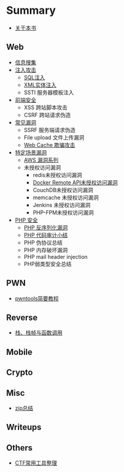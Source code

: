 # Summary

* [关于本书](README.md)

## Web

* [信息搜集](web/xin-xi-sou-ji.md)
* [注入攻击](web/zhu-ru.md)
  * [SQL注入](web/zhu-ru/sqlzhu-ru.md)
  * [XML实体注入](web/zhu-ru/xmlshi-ti-zhu-ru.md)
  * SSTI 服务器模板注入
* [前端安全](web/qian-duan-an-quan.md)
  * XSS 跨站脚本攻击
  * CSRF 跨站请求伪造
* [常见漏洞](web/fu-wu-qi-duan-lou-dong.md)
  * SSRF 服务端请求伪造
  * File upload 文件上传漏洞
  * [Web Cache 欺骗攻击](web/fu-wu-qi-duan-lou-dong/web-cache-qi-pian-gong-ji.md)
* [特定场景漏洞](web/qi-ta-lou-dong.md)
  * [AWS 漏洞系列](web/qi-ta-lou-dong/aws-lou-dong-xi-lie.md)
  * 未授权访问漏洞
    * redis未授权访问漏洞
    * [Docker Remote API未授权访问漏洞](web/qi-ta-lou-dong/docker-remote-apiwei-shou-quan-fang-wen-lou-dong.md)
    * CouchDB未授权访问漏洞
    * memcache 未授权访问漏洞
    * Jenkins 未授权访问漏洞
    * PHP-FPM未授权访问漏洞
* [PHP 安全](web/php-an-quan.md)
  * [PHP 反序列化漏洞](web/php-an-quan/php-fan-xu-lie-hua-lou-dong.md)
  * [PHP 代码审计小结](web/php-an-quan/php-dai-ma-shen-ji-xiao-jie.md)
  * PHP 伪协议总结
  * PHP 内存破坏漏洞
  * PHP mail header injection
  * PHP弱类型安全总结

## PWN

* [pwntools简要教程](pwn/pwntoolsjian-yao-jiao-cheng.md)

## Reverse

* [栈、栈帧与函数调用](pwn/zhan-3001-zhan-zheng-yu-han-shu-diao-yong.md)

## Mobile

## Crypto

## Misc

* [zip总结](misc/zipzong-jie.md)

## Writeups

## Others

* [CTF常用工具整理](others/ctfchang-yong-gong-ju-zheng-li.md)

